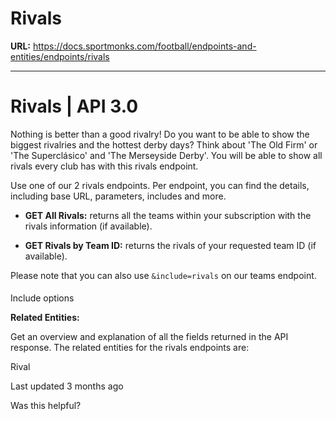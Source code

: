# Rivals

**URL:** https://docs.sportmonks.com/football/endpoints-and-entities/endpoints/rivals

---

# Rivals | API 3.0

Nothing is better than a good rivalry! Do you want to be able to show the biggest rivalries and the hottest derby days? Think about 'The Old Firm' or 'The Superclásico' and 'The Merseyside Derby'. You will be able to show all rivals every club has with this rivals endpoint.

Use one of our 2 rivals endpoints. Per endpoint, you can find the details, including base URL, parameters, includes and more.

*   **GET All Rivals:** returns all the teams within your subscription with the rivals information (if available).
    
*   **GET Rivals by Team ID:** returns the rivals of your requested team ID (if available).
    

Please note that you can also use `&include=rivals` on our teams endpoint.

#### 

Include options

**Related Entities:**

Get an overview and explanation of all the fields returned in the API response. The related entities for the rivals endpoints are:

Rival

Last updated 3 months ago

Was this helpful?